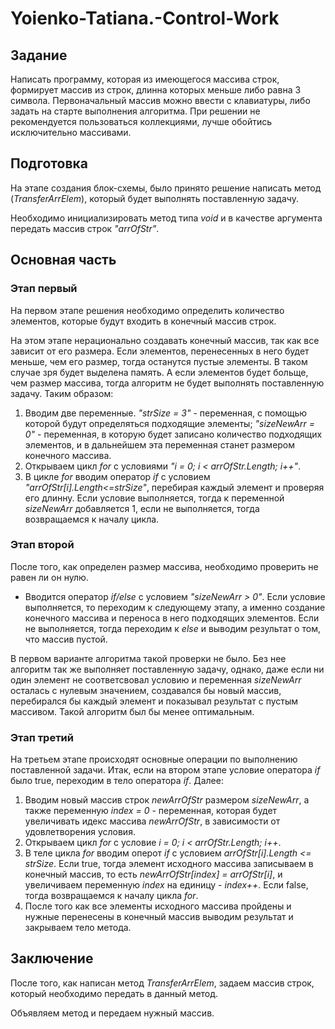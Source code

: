 # Yoienko-Tatiana.-Control-Work
## Задание
Написать программу, которая из имеющегося массива строк, формирует массив из строк, длинна которых меньше либо равна 3 символа. Первоначальный массив можно ввести с клавиатуры, либо задать на старте выполнения алгоритма. При решении не рекомендуется пользоваться коллекциями, лучше обойтись исключительно массивами.
## Подготовка
На этапе создания блок-схемы, было принято решение написать метод (*TransferArrElem*), который будет выполнять поставленную задачу.

Необходимо инициализировать метод типа *void* и в качестве аргумента передать массив строк *"arrOfStr"*.
## Основная часть
### **Этап первый**
На первом этапе решения необходимо определить количество элементов, которые будут входить в конечный массив строк.

На этом этапе нерационально создавать конечный массив, так как все зависит от его размера. Если элементов, перенесенных в него будет меньше, чем его размер, тогда останутся пустые элементы. В таком случае зря будет выделена память. А если элементов будет больще, чем размер массива, тогда алгоритм не будет выполнять поставленную задачу. Таким образом:
1. Вводим две переменные. *"strSize = 3"* - переменная, с помощью которой будут определяться подходящие элементы; *"sizeNewArr = 0"* - переменная, в которую будет записано количество подходящих элементов, и в дальнейшем эта переменная станет размером конечного массива.
2. Открываем цикл *for* с условиями *"i = 0; i < arrOfStr.Length; i++"*.
3. В цикле *for* вводим оператор *if* с условием *"arrOfStr[i].Length<=strSize"*, перебирая каждый элемент и проверяя его длинну. Если условие выполняется, тогда к переменной *sizeNewArr* добавляется 1, если не выполняется, тогда возвращаемся к началу цикла.
### **Этап второй**
После того, как определен размер массива, необходимо проверить не равен ли он нулю.
* Вводится оператор *if/else* с условием *"sizeNewArr > 0"*. Если условие выполняется, то переходим к следующему этапу, а именно создание конечного массива и переноса в него подходящих элементов. Если не выполняется, тогда переходим к *else* и выводим результат о том, что массив пустой.

В первом варианте алгоритма такой проверки не было. Без нее алгоритм так же выполняет поставленную задачу, однако, даже если ни один элемент не соответсвовал условию и переменная *sizeNewArr* осталась с нулевым значением, создавался бы новый массив, перебирался бы каждый элемент и показывал результат с пустым массивом. Такой алгоритм был бы менее оптимальным.
### **Этап третий**
На третьем этапе происходят основные операции по выполнению поставленной задачи. Итак, если на втором этапе условие оператора *if* было true, переходим в тело оператора *if*. Далее:
1. Вводим новый массив строк *newArrOfStr* размером *sizeNewArr*, а также переменную *index = 0* - переменная, которая будет увеличивать идекс массива *newArrOfStr*, в зависимости от удовлетворения условия.
2. Открываем цикл *for* с условие *i = 0; i < arrOfStr.Length; i++*.
3. В теле цикла *for* вводим оперот *if* с условием *arrOfStr[i].Length <= strSize*. Если true, тогда элемент исходного массива записываем в конечный массив, то есть *newArrOfStr[index] = arrOfStr[i]*, и увеличиваем переменную *index* на единицу - *index++*. Если false, тогда возвращаемся к началу цикла *for*.
4. После того как все элементы исходного массива пройдены и нужные перенесены в конечный массив выводим результат и закрываем тело метода.
## Заключение
После того, как написан метод *TransferArrElem*, задаем массив строк, который необходимо передать в данный метод.

Объявляем метод и передаем нужный массив.